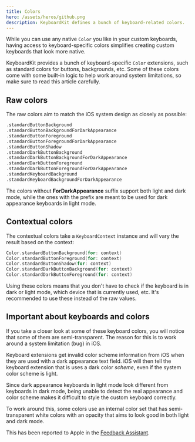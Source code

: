 ```yaml
---
title: Colors
hero: /assets/heros/github.png
description: KeyboardKit defines a bunch of keyboard-related colors.
---
```


While you can use any native `Color` you like in your custom keyboards, having access to keyboard-specific colors simplifies creating custom keyboards that look more native.

KeyboardKit provides a bunch of keyboard-specific `Color` extensions, such as standard colors for buttons, backgrounds, etc. Some of these colors come with some built-in logic to help work around system limitations, so make sure to read this article carefully.



## Raw colors

The raw colors aim to match the iOS system design as closely as possible:

```swift
.standardButtonBackground
.standardButtonBackgroundForDarkAppearance
.standardButtonForeground
.standardButtonForegroundForDarkAppearance
.standardButtonShadow
.standardDarkButtonBackground
.standardDarkButtonBackgroundForDarkAppearance
.standardDarkButtonForeground
.standardDarkButtonForegroundForDarkAppearance
.standardKeyboardBackground
.standardKeyboardBackgroundForDarkAppearance
```

The colors without **ForDarkAppearance** suffix support both light and dark mode, while the ones with the prefix are meant to be used for dark appearance keyboards in light mode.



## Contextual colors

The contextual colors take a ``KeyboardContext`` instance and will vary the result based on the context:

```swift
Color.standardButtonBackground(for: context)
Color.standardButtonForeground(for: context)
Color.standardButtonShadow(for: context)
Color.standardDarkButtonBackground(for: context)
Color.standardDarkButtonForeground(for: context)
```

Using these colors means that you don't have to check if the keyboard is in dark or light mode, which device that is currently used, etc. It's recommended to use these instead of the raw values. 



## Important about keyboards and colors

If you take a closer look at some of these keyboard colors, you will notice that some of them are semi-transparent. The reason for this is to work around a system limitation (bug) in iOS.

Keyboard extensions get invalid color scheme information from iOS when they are used with a dark appearance text field. iOS will then tell the keyboard extension that is uses a dark color *scheme*, even if the system color scheme is light. 

Since dark appearance keyboards in light mode look different from keyboards in dark mode, being unable to detect the real appearance and color scheme makes it difficult to style the custom keyboard correctly. 

To work around this, some colors use an internal color set that has semi-transparent white colors with an opacity that aims to look good in both light and dark mode.

This has been reported to Apple in the [Feedback Assistant][Bug].



[Pro]: /pro
[Bug]: https://github.com/danielsaidi/KeyboardKit/issues/305
